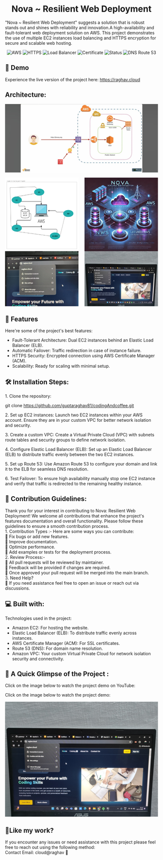 <h1 align="center" id="title">Nova ~ Resilient Web Deployment</h1>

<p id="description">"Nova ~ Resilient Web Deployment" suggests a solution that is robust stands out and shines with reliability and innovation.A high-availability and fault-tolerant web deployment solution on AWS. This project demonstrates the use of multiple EC2 instances load balancing and HTTPS encryption for secure and scalable web hosting.</p>

<p align="center">
  <img src="https://img.shields.io/badge/AWS-Cloud-orange?logo=amazonaws&amp;logoColor=white" alt="AWS">
  <img src="https://img.shields.io/badge/HTTPS-Secured-green?logo=letsencrypt&amp;logoColor=white" alt="HTTPS">
  <img src="https://img.shields.io/badge/Load%20Balancer-Enabled-blue" alt="Load Balancer">

  <img src="https://img.shields.io/badge/Certificate-Amazon Certificate Manager-orange" alt="Certificate">
  <img src="https://img.shields.io/badge/Status-Completed-success" alt="Status">
    <img src="https://img.shields.io/badge/DNS-Route%2053-blue?logo=amazonaws&logoColor=white" alt="DNS Route 53">
</p>

<h2>🚀 Demo</h2>

Experience the live version of the project here: https://raghav.cloud

<h2>Architecture:</h2>

<!-- First Image: Full Size -->
![Screenshot 1 - Project Demo](./assets/img1.jpg)

<!-- Second Row: Two Smaller Images side by side with equal space -->
<div style="display: flex; justify-content: space-between; width: 100%; gap: 10px;">
  <img src="./assets/img2.jpg" alt="Screenshot 2" width="48%" />
  <img src="./assets/img3.webp" alt="Screenshot 3" width="48%" />
</div>

<!-- Third Row: Two Smaller Images side by side with equal space -->
<div style="display: flex; justify-content: space-between; width: 100%; gap: 10px;">
  <img src="./assets/img4.jpg" alt="Screenshot 4" width="48%" />
  <img src="./assets/img5.jpg" alt="Screenshot 5" width="48%" />
</div>





  
  
<h2>🧐 Features</h2>

Here're some of the project's best features:

*   Fault-Tolerant Architecture: Dual EC2 instances behind an Elastic Load Balancer (ELB).
*   Automatic Failover: Traffic redirection in case of instance failure.
*   HTTPS Security: Encrypted connection using AWS Certificate Manager (ACM).
*   Scalability: Ready for scaling with minimal setup.

<h2>🛠️ Installation Steps:</h2>

<p>1. Clone the repository:</p>

git clone https://github.com/guptaraghav81/codingAndcoffee.git


<p>2. Set up EC2 instances: Launch two EC2 instances within your AWS account. Ensure they are in your custom VPC for better network isolation and security.</p>

<p>3. Create a custom VPC: Create a Virtual Private Cloud (VPC) with subnets route tables and security groups to define network isolation.</p>

<p>4. Configure Elastic Load Balancer (ELB): Set up an Elastic Load Balancer (ELB) to distribute traffic evenly between the two EC2 instances.</p>

<p>5. Set up Route 53: Use Amazon Route 53 to configure your domain and link it to the ELB for seamless DNS resolution.</p>

<p>6. Test Failover: To ensure high availability manually stop one EC2 instance and verify that traffic is redirected to the remaining healthy instance.</p>

<h2>🍰 Contribution Guidelines:</h2>

Thank you for your interest in contributing to Nova: Resilient Web Deployment! We welcome all contributions that enhance the project's features documentation and overall functionality. Please follow these guidelines to ensure a smooth contribution process.  
1\. Contribution Types :- Here are some ways you can contribute:  
💭 Fix bugs or add new features.  
💭 Improve documentation.  
💭 Optimize performance.  
💭 Add examples or tests for the deployment process.  
2\. Review Process:-  
💭 All pull requests will be reviewed by maintainer.  
💭 Feedback will be provided if changes are required.  
💭 Once approved your pull request will be merged into the main branch.  
3\. Need Help?  
💭 If you need assistance feel free to open an issue or reach out via discussions.

  
  
<h2>💻 Built with:</h2>

Technologies used in the project:

*   Amazon EC2: For hosting the website.
*   Elastic Load Balancer (ELB): To distribute traffic evenly across instances.
*   AWS Certificate Manager (ACM): For SSL certificates.
*   Route 53 (DNS): For domain name resolution.
*   Amazon VPC: Your custom Virtual Private Cloud for network isolation security and connectivity.



<h2> &#127909; A Quick Glimpse of the Project :</h2>
Click on the image below to watch the project demo on YouTube:

Click on the image below to watch the project demo:

[![Watch Project Demo](./assets/img5.jpg)](https://www.youtube.com/watch?v=YOUR_VIDEO_ID)


<h2>💖Like my work?</h2>

If you encounter any issues or need assistance with this project please feel free to reach out using the following method:  
Contact Email: cloud@raghav 💭
